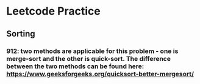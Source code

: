 # Leetcode Practice

## Sorting
### 912: two methods are applicable for this problem - one is merge-sort and the other is quick-sort. The difference between the two methods can be found here: https://www.geeksforgeeks.org/quicksort-better-mergesort/
